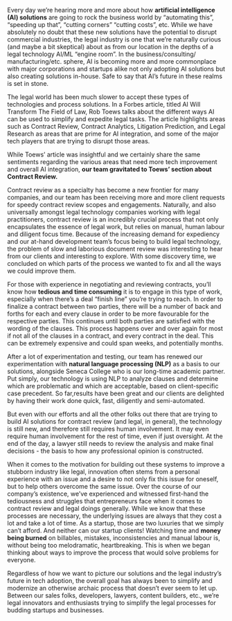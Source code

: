 Every day we’re hearing more and more about how **artificial intelligence (AI) solutions** are going to rock the business world by “automating this”, “speeding up that”, “cutting corners” “cutting costs”, etc. While we have absolutely no doubt that these new solutions have the potential to disrupt commercial industries, the legal industry is one that we’re naturally curious (and maybe a bit skeptical) about as from our location in the depths of a legal technology AI/ML “engine room”. In the business/consulting/ manufacturing/etc. sphere, AI is becoming more and more commonplace with major corporations and startups alike not only adopting AI solutions but also creating solutions in-house. Safe to say that AI’s future in these realms is set in stone.

The legal world has been much slower to accept these types of technologies and process solutions. In a Forbes article, titled AI Will Transform The Field of Law, Rob Toews talks about the different ways AI can be used to simplify and expedite legal tasks. The article highlights areas such as Contract Review, Contract Analytics, Litigation Prediction, and Legal Research as areas that are prime for AI integration, and some of the major tech players that are trying to disrupt those areas.

While Toews’ article was insightful and we certainly share the same sentiments regarding the various areas that need more tech improvement and overall AI integration, **our team gravitated to Toews’ section about Contract Review.**

Contract review as a specialty has become a new frontier for many companies, and our team has been receiving more and more client requests for speedy contract review scopes and engagements. Naturally, and also universally amongst legal technology companies working with legal practitioners, contract review is an incredibly crucial process that not only encapsulates the essence of legal work, but relies on manual, human labour and diligent focus time. Because of the increasing demand for expediency and our at-hand development team’s focus being to build legal technology, the problem of slow and laborious document review was interesting to hear from our clients and interesting to explore. With some discovery time, we concluded on which parts of the process we wanted to fix and all the ways we could improve them.

For those with experience in negotiating and reviewing contracts, you’ll know how **tedious and time consuming** it is to engage in this type of work, especially when there’s a deal “finish line” you’re trying to reach. In order to finalize a contract between two parties, there will be a number of back and forths for each and every clause in order to be more favourable for the respective parties. This continues until both parties are satisfied with the wording of the clauses. This process happens over and over again for most if not all of the clauses in a contract, and every contract in the deal. This can be extremely expensive and could span weeks, and potentially months.

After a lot of experimentation and testing, our team has renewed our experimentation with **natural language processing (NLP)** as a basis to our solutions, alongside Seneca College who is our long-time academic partner. Put simply, our technology is using NLP to analyze clauses and determine which are problematic and which are acceptable, based on client-specific case precedent. So far,results have been great and our clients are delighted by having their work done quick, fast, diligently and semi-automated.

But even with our efforts and all the other folks out there that are trying to build AI solutions for contract review (and legal, in general), the technology is still new, and therefore still requires human involvement. It may even require human involvement for the rest of time, even if just oversight. At the end of the day, a lawyer still needs to review the analysis and make final decisions - the basis to how any professional opinion is constructed.

When it comes to the motivation for building out these systems to improve a stubborn industry like legal, innovation often stems from a personal experience with an issue and a desire to not only fix this issue for oneself, but to help others overcome the same issue. Over the course of our company’s existence, we’ve experienced and witnessed first-hand the tediousness and struggles that entrepreneurs face when it comes to contract review and legal doings generally. While we know that these processes are necessary, the underlying issues are always that they cost a lot and take a lot of time. As a startup, those are two luxuries that we simply can’t afford. And neither can our startup clients! Watching time and **money being burned** on billables, mistakes, inconsistencies and manual labour is, without being too melodramatic, heartbreaking. This is when we began thinking about ways to improve the process that would solve problems for everyone.

Regardless of how we want to picture our solutions and the legal industry’s future in tech adoption, the overall goal has always been to simplify and modernize an otherwise archaic process that doesn’t ever seem to let up. Between our sales folks, developers, lawyers, content builders, etc., we’re legal innovators and enthusiasts trying to simplify the legal processes for budding startups and businesses.



